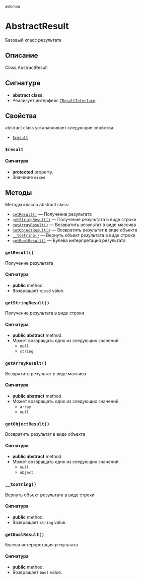 <small>avtomon</small>

AbstractResult
==============

Базовый класс результата

Описание
-----------

Class AbstractResult

Сигнатура
---------

- **abstract class**.
- Реализует интерфейс [`IResultInterface`](../avtomon/IResultInterface.md).

Свойства
----------

abstract class устанавливает следующие свойства:

- [`$result`](#$result)

### `$result` <a name="result"></a>

#### Сигнатура

- **protected** property.
- Значение `mixed`.

Методы
-------

Методы класса abstract class:

- [`getResult()`](#getResult) &mdash; Получение результата
- [`getStringResult()`](#getStringResult) &mdash; Получение результата в виде строки
- [`getArrayResult()`](#getArrayResult) &mdash; Возвратить результат в виде массива
- [`getObjectResult()`](#getObjectResult) &mdash; Возвратить результат в виде объекта
- [`__toString()`](#__toString) &mdash; Вернуть объект результата в виде строки
- [`getBoolResult()`](#getBoolResult) &mdash; Булева интерпретация результата

### `getResult()` <a name="getResult"></a>

Получение результата

#### Сигнатура

- **public** method.
- Возвращает `mixed` value.

### `getStringResult()` <a name="getStringResult"></a>

Получение результата в виде строки

#### Сигнатура

- **public abstract** method.
- Может возвращать одно из следующих значений:
    - `null`
    - `string`

### `getArrayResult()` <a name="getArrayResult"></a>

Возвратить результат в виде массива

#### Сигнатура

- **public abstract** method.
- Может возвращать одно из следующих значений:
    - `array`
    - `null`

### `getObjectResult()` <a name="getObjectResult"></a>

Возвратить результат в виде объекта

#### Сигнатура

- **public abstract** method.
- Может возвращать одно из следующих значений:
    - `null`
    - `object`

### `__toString()` <a name="__toString"></a>

Вернуть объект результата в виде строки

#### Сигнатура

- **public** method.
- Возвращает `string` value.

### `getBoolResult()` <a name="getBoolResult"></a>

Булева интерпретация результата

#### Сигнатура

- **public** method.
- Возвращает `bool` value.

